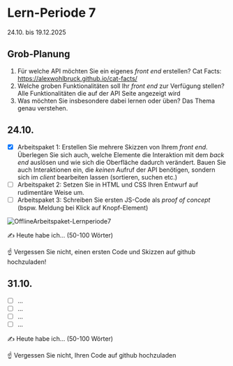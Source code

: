 # Lern-Periode 7

24.10. bis 19.12.2025

## Grob-Planung

1. Für welche API möchten Sie ein eigenes *front end* erstellen? Cat Facts: https://alexwohlbruck.github.io/cat-facts/
2. Welche groben Funktionalitäten soll Ihr *front end* zur Verfügung stellen? Alle Funktionalitäten die auf der API Seite angezeigt wird
3. Was möchten Sie insbesondere dabei lernen oder üben? Das Thema genau verstehen.

## 24.10.

- [x] Arbeitspaket 1: Erstellen Sie mehrere Skizzen von Ihrem *front end*. Überlegen Sie sich auch, welche Elemente die Interaktion mit dem *back end* auslösen und wie sich die Oberfläche dadurch verändert. Bauen Sie auch Interaktionen ein, die *keinen* Aufruf der API benötigen, sondern sich im *client* bearbeiten lassen (sortieren, suchen etc.)
- [ ] Arbeitspaket 2: Setzen Sie in HTML und CSS Ihren Entwurf auf rudimentäre Weise um.
- [ ] Arbeitspaket 3: Schreiben Sie ersten JS-Code als *proof of concept* (bspw. Meldung bei Klick auf Knopf-Element)

![OfflineArbeitspaket-Lernperiode7](https://github.com/user-attachments/assets/93dd0bdc-467f-4bc5-b967-56b233b0eedf)

✍️ Heute habe ich... (50-100 Wörter)

☝️ Vergessen Sie nicht, einen ersten Code und Skizzen auf github hochzuladen!

## 31.10.

- [ ] ...
- [ ] ...
- [ ] ...
- [ ] ...

✍️ Heute habe ich... (50-100 Wörter)

☝️ Vergessen Sie nicht, Ihren Code auf github hochzuladen


